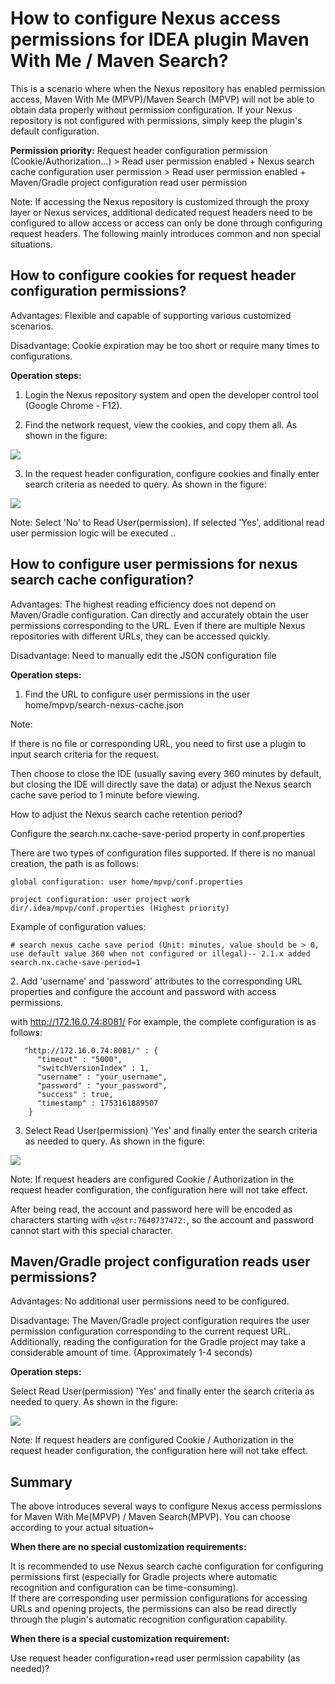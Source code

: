 # How to configure Nexus access permissions for IDEA plugin Maven With Me / Maven Search?


This is a scenario where when the Nexus repository has enabled permission access, Maven With Me (MPVP)/Maven Search (MPVP) will not be able to obtain data properly without permission configuration. If your Nexus repository is not configured with permissions, simply keep the plugin's default configuration.

**Permission priority:** Request header configuration permission (Cookie/Authorization...) > Read user permission enabled + Nexus search cache configuration user permission > Read user permission enabled + Maven/Gradle project configuration read user permission

Note: If accessing the Nexus repository is customized through the proxy layer or Nexus services, additional dedicated request headers need to be configured to allow access or access can only be done through configuring request headers. The following mainly introduces common and non special situations.



## How to configure cookies for request header configuration permissions?

Advantages: Flexible and capable of supporting various customized scenarios.

Disadvantage: Cookie expiration may be too short or require many times to configurations.

 **Operation steps:**

  1. Login the Nexus repository system and open the developer control tool (Google Chrome - F12).



  2. Find the network request, view the cookies, and copy them all. As shown in the figure:

![](../picture/search-version-nexus-chrome-cookie.png)


  3. In the request header configuration, configure cookies and finally enter search criteria as needed to query. As shown in the figure:

![](../picture/search-version-nexus-authorization-header-config_en.png)


Note: Select 'No' to Read User(permission). If selected 'Yes', additional read user permission logic will be executed ..

## How to configure user permissions for nexus search cache configuration?


Advantages: The highest reading efficiency does not depend on Maven/Gradle configuration. Can directly and accurately obtain the user permissions corresponding to the URL. Even if there are multiple Nexus repositories with different URLs, they can be accessed quickly.

Disadvantage: Need to manually edit the JSON configuration file

**Operation steps:**


  1. Find the URL to configure user permissions in the user home/mpvp/search-nexus-cache.json
  
Note:

If there is no file or corresponding URL, you need to first use a plugin to input search criteria for the request.

Then choose to close the IDE (usually saving every 360 minutes by default, but closing the IDE will directly save the data) or adjust the Nexus search cache save period to 1 minute before viewing.

How to adjust the Nexus search cache retention period?

Configure the search.nx.cache-save-period property in conf.properties

There are two types of configuration files supported. If there is no manual creation, the path is as follows:
    
    global configuration: user home/mpvp/conf.properties

    project configuration: user project work dir/.idea/mpvp/conf.properties (Highest priority)


Example of configuration values:
    
      
    # search nexus cache save period (Unit: minutes, value should be > 0, use default value 360 when not configured or illegal)-- 2.1.x added
    search.nx.cache-save-period=1  
      
      


2\. Add 'username' and 'password' attributes to the corresponding URL properties and configure the account and password with access permissions.

with http://172.16.0.74:8081/ For example, the complete configuration is as follows:
    
    
       "http://172.16.0.74:8081/" : {  
          "timeout" : "5000",  
          "switchVersionIndex" : 1,  
          "username" : "your_username",  
          "password" : "your_password",  
          "success" : true,  
          "timestamp" : 1753161889507  
        }

  

  3. Select Read User(permission) 'Yes' and finally enter the search criteria as needed to query. As shown in the figure: 

![](../picture/search-version-nexus-authorization-auto_en.png)


Note: If request headers are configured Cookie / Authorization in the request header configuration, the configuration here will not take effect.

After being read, the account and password here will be encoded as characters starting with `v@str:7640737472:`, so the account and password cannot start with this special character.


## Maven/Gradle project configuration reads user permissions?


Advantages: No additional user permissions need to be configured.

Disadvantage: The Maven/Gradle project configuration requires the user permission configuration corresponding to the current request URL. Additionally, reading the configuration for the Gradle project may take a considerable amount of time. (Approximately 1-4 seconds)

**Operation steps:**

Select Read User(permission) 'Yes' and finally enter the search criteria as needed to query. As shown in the figure:


![](../picture/search-version-nexus-authorization-auto_en.png)


Note: If request headers are configured Cookie / Authorization in the request header configuration, the configuration here will not take effect.

## Summary

The above introduces several ways to configure Nexus access permissions for Maven With Me(MPVP) / Maven Search(MPVP). You can choose according to your actual situation~


**When there are no special customization requirements:**

It is recommended to use Nexus search cache configuration for configuring permissions first (especially for Gradle projects where automatic recognition and configuration can be time-consuming).    
If there are corresponding user permission configurations for accessing URLs and opening projects, the permissions can also be read directly through the plugin's automatic recognition configuration capability.


**When there is a special customization requirement:**

Use request header configuration+read user permission capability (as needed)?

  

